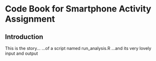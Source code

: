 # Code Book for Smartphone Activity Assignment

## Introduction

This is the story...
...of a script named run_analysis.R
...and its very lovely input and output